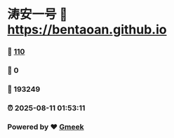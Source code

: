 # 涛安一号 :link: https://bentaoan.github.io 
### :page_facing_up: [110](https://bentaoan.github.io/tag.html) 
### :speech_balloon: 0 
### :hibiscus: 193249 
### :alarm_clock: 2025-08-11 01:53:11 
### Powered by :heart: [Gmeek](https://github.com/Meekdai/Gmeek)
